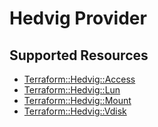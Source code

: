 # Hedvig Provider

## Supported Resources

* [Terraform::Hedvig::Access](docs/providers/hedvig/Access.md)
* [Terraform::Hedvig::Lun](docs/providers/hedvig/Lun.md)
* [Terraform::Hedvig::Mount](docs/providers/hedvig/Mount.md)
* [Terraform::Hedvig::Vdisk](docs/providers/hedvig/Vdisk.md)